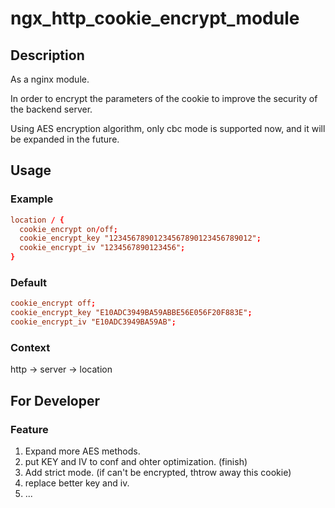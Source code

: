# ngx_http_cookie_encrypt_module

## Description

As a nginx module.

In order to encrypt the parameters of the cookie to improve the security of the backend server.

Using AES encryption algorithm, only cbc mode is supported now, and it will be expanded in the future.

## Usage

### Example
```conf
location / {
  cookie_encrypt on/off;
  cookie_encrypt_key "12345678901234567890123456789012";
  cookie_encrypt_iv "1234567890123456";
}
```

### Default

```conf
cookie_encrypt off;
cookie_encrypt_key "E10ADC3949BA59ABBE56E056F20F883E";
cookie_encrypt_iv "E10ADC3949BA59AB";
```

### Context

http -> server -> location

## For Developer

### Feature

1. Expand more AES methods.
2. put KEY and IV to conf and ohter optimization. (finish)
3. Add strict mode. (if can't be encrypted, thtrow away this cookie)
4. replace better key and iv.
5. ...
